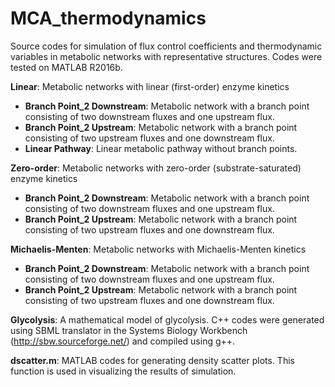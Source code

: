 # MCA_thermodynamics
Source codes for simulation of flux control coefficients and thermodynamic variables in metabolic networks with representative structures. Codes were tested on MATLAB R2016b.

**Linear**: Metabolic networks with linear (first-order) enzyme kinetics
- **Branch Point_2 Downstream**: Metabolic network with a branch point consisting of two downstream fluxes and one upstream flux.
- **Branch Point_2 Upstream**: Metabolic network with a branch point consisting of two upstream fluxes and one downstream flux.
- **Linear Pathway**: Linear metabolic pathway without branch points.

**Zero-order**: Metabolic networks with zero-order (substrate-saturated) enzyme kinetics
- **Branch Point_2 Downstream**: Metabolic network with a branch point consisting of two downstream fluxes and one upstream flux.
- **Branch Point_2 Upstream**: Metabolic network with a branch point consisting of two upstream fluxes and one downstream flux.

**Michaelis-Menten**: Metabolic networks with Michaelis-Menten kinetics
- **Branch Point_2 Downstream**: Metabolic network with a branch point consisting of two downstream fluxes and one upstream flux.
- **Branch Point_2 Upstream**: Metabolic network with a branch point consisting of two upstream fluxes and one downstream flux.

**Glycolysis**: A mathematical model of glycolysis. C++ codes were generated using SBML translator in the Systems Biology Workbench (http://sbw.sourceforge.net/) and compiled using g++.

**dscatter.m**: MATLAB codes for generating density scatter plots. This function is used in visualizing the results of simulation.
